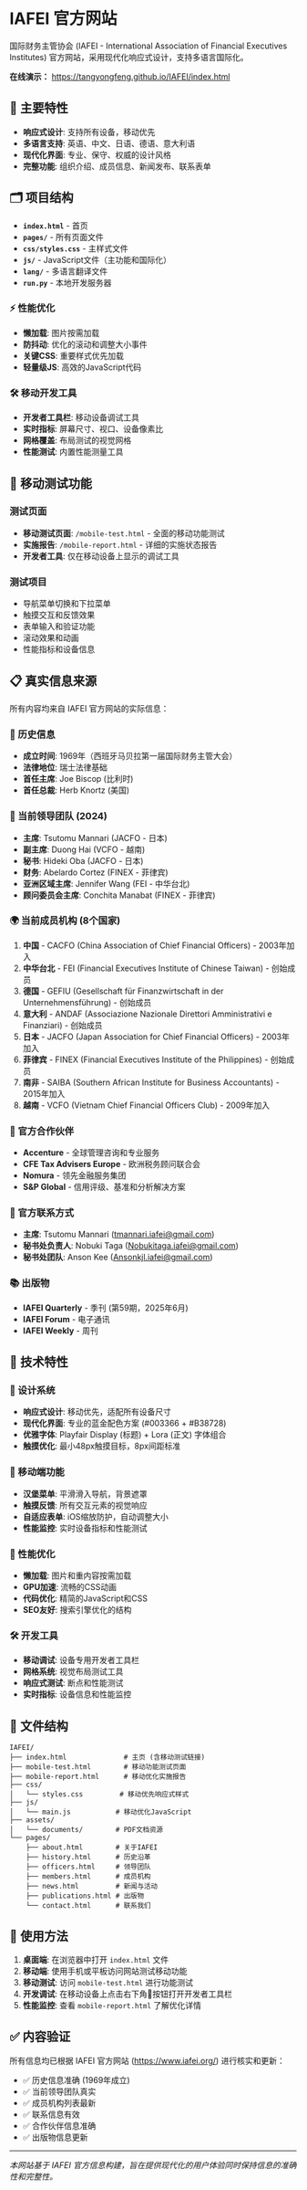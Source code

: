 # IAFEI 官方网站

国际财务主管协会 (IAFEI - International Association of Financial Executives Institutes) 官方网站，采用现代化响应式设计，支持多语言国际化。

**在线演示：** https://tangyongfeng.github.io/IAFEI/index.html

## 🌟 主要特性

- **响应式设计**: 支持所有设备，移动优先
- **多语言支持**: 英语、中文、日语、德语、意大利语
- **现代化界面**: 专业、保守、权威的设计风格
- **完整功能**: 组织介绍、成员信息、新闻发布、联系表单

## 🗂️ 项目结构

- **`index.html`** - 首页
- **`pages/`** - 所有页面文件
- **`css/styles.css`** - 主样式文件
- **`js/`** - JavaScript文件（主功能和国际化）
- **`lang/`** - 多语言翻译文件
- **`run.py`** - 本地开发服务器

### ⚡ 性能优化
- **懒加载**: 图片按需加载
- **防抖动**: 优化的滚动和调整大小事件
- **关键CSS**: 重要样式优先加载
- **轻量级JS**: 高效的JavaScript代码

### 🛠️ 移动开发工具
- **开发者工具栏**: 移动设备调试工具
- **实时指标**: 屏幕尺寸、视口、设备像素比
- **网格覆盖**: 布局测试的视觉网格
- **性能测试**: 内置性能测量工具

## 🧪 移动测试功能

### 测试页面
- **移动测试页面**: `/mobile-test.html` - 全面的移动功能测试
- **实施报告**: `/mobile-report.html` - 详细的实施状态报告
- **开发者工具**: 仅在移动设备上显示的调试工具

### 测试项目
- 导航菜单切换和下拉菜单
- 触摸交互和反馈效果
- 表单输入和验证功能
- 滚动效果和动画
- 性能指标和设备信息

## 📋 真实信息来源

所有内容均来自 IAFEI 官方网站的实际信息：

### 📅 历史信息
- **成立时间**: 1969年（西班牙马贝拉第一届国际财务主管大会）
- **法律地位**: 瑞士法律基础
- **首任主席**: Joe Biscop (比利时)
- **首任总裁**: Herb Knortz (美国)

### 👥 当前领导团队 (2024)
- **主席**: Tsutomu Mannari (JACFO - 日本)
- **副主席**: Duong Hai (VCFO - 越南)
- **秘书**: Hideki Oba (JACFO - 日本)
- **财务**: Abelardo Cortez (FINEX - 菲律宾)
- **亚洲区域主席**: Jennifer Wang (FEI - 中华台北)
- **顾问委员会主席**: Conchita Manabat (FINEX - 菲律宾)

### 🌍 当前成员机构 (8个国家)
1. **中国** - CACFO (China Association of Chief Financial Officers) - 2003年加入
2. **中华台北** - FEI (Financial Executives Institute of Chinese Taiwan) - 创始成员
3. **德国** - GEFIU (Gesellschaft für Finanzwirtschaft in der Unternehmensführung) - 创始成员
4. **意大利** - ANDAF (Associazione Nazionale Direttori Amministrativi e Finanziari) - 创始成员
5. **日本** - JACFO (Japan Association for Chief Financial Officers) - 2003年加入
6. **菲律宾** - FINEX (Financial Executives Institute of the Philippines) - 创始成员
7. **南非** - SAIBA (Southern African Institute for Business Accountants) - 2015年加入
8. **越南** - VCFO (Vietnam Chief Financial Officers Club) - 2009年加入

### 🤝 官方合作伙伴
- **Accenture** - 全球管理咨询和专业服务
- **CFE Tax Advisers Europe** - 欧洲税务顾问联合会
- **Nomura** - 领先金融服务集团
- **S&P Global** - 信用评级、基准和分析解决方案

### 📧 官方联系方式
- **主席**: Tsutomu Mannari (tmannari.iafei@gmail.com)
- **秘书处负责人**: Nobuki Taga (Nobukitaga.iafei@gmail.com)
- **秘书处团队**: Anson Kee (Ansonkjl.iafei@gmail.com)

### 📚 出版物
- **IAFEI Quarterly** - 季刊 (第59期，2025年6月)
- **IAFEI Forum** - 电子通讯
- **IAFEI Weekly** - 周刊

## 🔧 技术特性

### 🎨 设计系统
- **响应式设计**: 移动优先，适配所有设备尺寸
- **现代化界面**: 专业的蓝金配色方案 (#003366 + #B38728)
- **优雅字体**: Playfair Display (标题) + Lora (正文) 字体组合
- **触摸优化**: 最小48px触摸目标，8px间距标准

### 📱 移动端功能
- **汉堡菜单**: 平滑滑入导航，背景遮罩
- **触摸反馈**: 所有交互元素的视觉响应
- **自适应表单**: iOS缩放防护，自动调整大小
- **性能监控**: 实时设备指标和性能测试

### 🚀 性能优化
- **懒加载**: 图片和重内容按需加载
- **GPU加速**: 流畅的CSS动画
- **代码优化**: 精简的JavaScript和CSS
- **SEO友好**: 搜索引擎优化的结构

### 🛠️ 开发工具
- **移动调试**: 设备专用开发者工具栏
- **网格系统**: 视觉布局测试工具
- **响应式测试**: 断点和性能测试
- **实时指标**: 设备信息和性能监控

## 📁 文件结构

```
IAFEI/
├── index.html              # 主页 (含移动测试链接)
├── mobile-test.html        # 移动功能测试页面
├── mobile-report.html      # 移动优化实施报告
├── css/
│   └── styles.css         # 移动优先响应式样式
├── js/
│   └── main.js           # 移动优化JavaScript
├── assets/
│   └── documents/        # PDF文档资源
└── pages/
    ├── about.html        # 关于IAFEI
    ├── history.html      # 历史沿革
    ├── officers.html     # 领导团队
    ├── members.html      # 成员机构
    ├── news.html         # 新闻与活动
    ├── publications.html # 出版物
    └── contact.html      # 联系我们
```

## 🚀 使用方法

1. **桌面端**: 在浏览器中打开 `index.html` 文件
2. **移动端**: 使用手机或平板访问网站测试移动功能
3. **移动测试**: 访问 `mobile-test.html` 进行功能测试
4. **开发调试**: 在移动设备上点击右下角🔧按钮打开开发者工具栏
5. **性能监控**: 查看 `mobile-report.html` 了解优化详情

## ✅ 内容验证

所有信息均已根据 IAFEI 官方网站 (https://www.iafei.org/) 进行核实和更新：
- ✅ 历史信息准确 (1969年成立)
- ✅ 当前领导团队真实
- ✅ 成员机构列表最新
- ✅ 联系信息有效
- ✅ 合作伙伴信息准确
- ✅ 出版物信息更新

---

*本网站基于 IAFEI 官方信息构建，旨在提供现代化的用户体验同时保持信息的准确性和完整性。*
